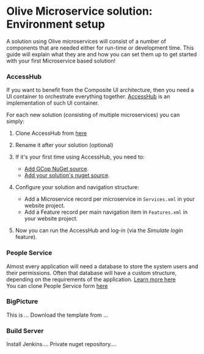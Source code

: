 # Olive Microservice solution: Environment setup

A solution using Olive microservices will consist of a number of components that are needed either for run-time or development time.
This guide will explain what they are and how you can set them up to get started with your first Microservice based solution!

### AccessHub
If you want to benefit from the Composite UI architecture, then you need a UI container to orchestrate everything together.
[AccessHub](https://github.com/Geeksltd/Olive/blob/master/docs/Microservices/Overview.md#distributed-ui-via-access-hub) is an implementation of such UI container.

For each new solution (consisting of multiple microservices) you can simply:
1. Clone AccessHub from [here](https://gitlab.com/Geeks.Microservices/AccessHub)
2. Rename it after your solution (optional)
3. If it's your first time using AccessHub, you need to:
   - [Add GCop NuGet source](https://github.com/Geeksltd/GCop).
   - [Add your solution's nuget source](http://nuget.geeksms.uat.co/nuget).
   
4. Configure your solution and navigation structure:
   - Add a Microservice record per microservice in `Services.xml` in your website project.
   - Add a Feature record per main navigation item in `Features.xml` in your website project.
   
5. Now you can run the AccessHub and log-in (via the *Simulate login* feature).

### People Service
Almost every application will need a database to store the system users and their permissions. Often that database will have a custom structure, depending on the requirements of the application. [Learn more here](https://geeksltd.github.io/Olive/#/Microservices/Security?id=authorisation-via-people-service)
<br/>You can clone People Service form [here](https://gitlab.com/Geeks.Microservices/People)

### BigPicture
This is ...
Download the template from ...

### Build Server
Install Jenkins....
Private nuget repository....
